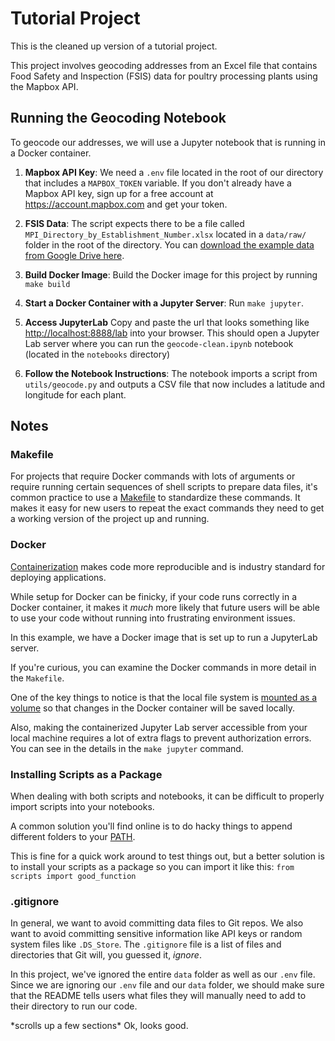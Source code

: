 # Tutorial Project

This is the cleaned up version of a tutorial project.

This project involves geocoding addresses from an Excel file that contains Food Safety and Inspection (FSIS) data for poultry processing plants using the Mapbox API.

## Running the Geocoding Notebook

To geocode our addresses, we will use a Jupyter notebook that is running in a Docker container.

1. **Mapbox API Key**: We need a `.env` file located in the root of our directory that includes a `MAPBOX_TOKEN` variable. If you don't already have a Mapbox API key, sign up for a free account at https://account.mapbox.com and get your token.

1. **FSIS Data**: The script expects there to be a file called `MPI_Directory_by_Establishment_Number.xlsx` located in a `data/raw/` folder in the root of the directory. You can [download the example data from Google Drive here](https://docs.google.com/spreadsheets/d/1swbQmuix-tCRBPK2wizncPLmrlWBgR-g/edit?usp=drive_link&ouid=114633865943391212776&rtpof=true&sd=true).

1. **Build Docker Image**: Build the Docker image for this project by running `make build`

1. **Start a Docker Container with a Jupyter Server**: Run `make jupyter`.

1. **Access JupyterLab** Copy and paste the url that looks something like [http://localhost:8888/lab](http://localhost:8888/lab) into your browser. This should open a Jupyter Lab server where you can run the `geocode-clean.ipynb` notebook (located in the `notebooks` directory)

1. **Follow the Notebook Instructions**: The notebook imports a script from `utils/geocode.py` and outputs a CSV file that now includes a latitude and longitude for each plant.

## Notes

### Makefile

For projects that require Docker commands with lots of arguments or require running certain sequences of shell scripts to prepare data files, it's common practice to use a [Makefile](https://web.stanford.edu/class/archive/cs/cs107/cs107.1174/guide_make.html) to standardize these commands. It makes it easy for new users to repeat the exact commands they need to get a working version of the project up and running.

### Docker

[Containerization](https://www.docker.com/resources/what-container/) makes code more reproducible and is industry standard for deploying applications.

While setup for Docker can be finicky, if your code runs correctly in a Docker container, it makes it _much_ more likely that future users will be able to use your code without running into frustrating environment issues.

In this example, we have a Docker image that is set up to run a JupyterLab server.

If you're curious, you can examine the Docker commands in more detail in the `Makefile`.

One of the key things to notice is that the local file system is [mounted as a volume](https://docs.docker.com/storage/volumes/) so that changes in the Docker container will be saved locally.

Also, making the containerized Jupyter Lab server accessible from your local machine requires a lot of extra flags to prevent authorization errors. You can see in the details in the `make jupyter` command.

### Installing Scripts as a Package

When dealing with both scripts and notebooks, it can be difficult to properly import scripts into your notebooks.

A common solution you'll find online is to do hacky things to append different folders to your [PATH](https://askubuntu.com/questions/551990/what-does-path-mean).

This is fine for a quick work around to test things out, but a better solution is to install your scripts as a package so you can import it like this: `from scripts import good_function`

### .gitignore

In general, we want to avoid committing data files to Git repos. We also want to avoid committing sensitive information like API keys or random system files like `.DS_Store`. The `.gitignore` file is a list of files and directories that Git will, you guessed it, _ignore_.

In this project, we've ignored the entire `data` folder as well as our `.env` file. Since we are ignoring our `.env` file and our `data` folder, we should make sure that the README tells users what files they will manually need to add to their directory to run our code.

\*scrolls up a few sections\* Ok, looks good.
